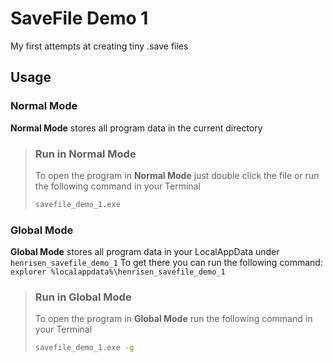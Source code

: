 # SaveFile Demo 1

My first attempts at creating tiny .save files

## Usage

### **Normal Mode**

**Normal Mode** stores all program data in the current directory

> ### Run in **Normal Mode**
>
> To open the program in **Normal Mode** just double click the file or run the following command in your Terminal
>
> ```cmd
> savefile_demo_1.exe
> ```

### **Global Mode**

**Global Mode** stores all program data in your LocalAppData under  `henrisen_savefile_demo_1`
To get there you can run the following command: `explorer %localappdata%\henrisen_savefile_demo_1`

> ### Run in **Global Mode**
>
> To open the program in **Global Mode**  run the following command in your Terminal
>
> ```cmd
> savefile_demo_1.exe -g
> ```
